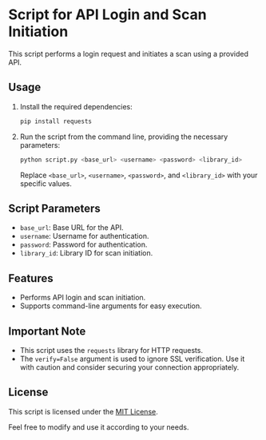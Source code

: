 # Script for API Login and Scan Initiation

This script performs a login request and initiates a scan using a provided API.

## Usage

1. Install the required dependencies:

    ```bash
    pip install requests
    ```

2. Run the script from the command line, providing the necessary parameters:

    ```bash
    python script.py <base_url> <username> <password> <library_id>
    ```

    Replace `<base_url>`, `<username>`, `<password>`, and `<library_id>` with your specific values.

## Script Parameters

- `base_url`: Base URL for the API.
- `username`: Username for authentication.
- `password`: Password for authentication.
- `library_id`: Library ID for scan initiation.

## Features

- Performs API login and scan initiation.
- Supports command-line arguments for easy execution.

## Important Note

- This script uses the `requests` library for HTTP requests.
- The `verify=False` argument is used to ignore SSL verification. Use it with caution and consider securing your connection appropriately.

## License

This script is licensed under the [MIT License](LICENSE).

Feel free to modify and use it according to your needs.

